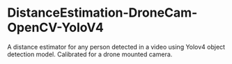 # DistanceEstimation-DroneCam-OpenCV-YoloV4
A distance estimator for any person detected in a video using Yolov4 object detection model. Calibrated for a drone mounted camera.
